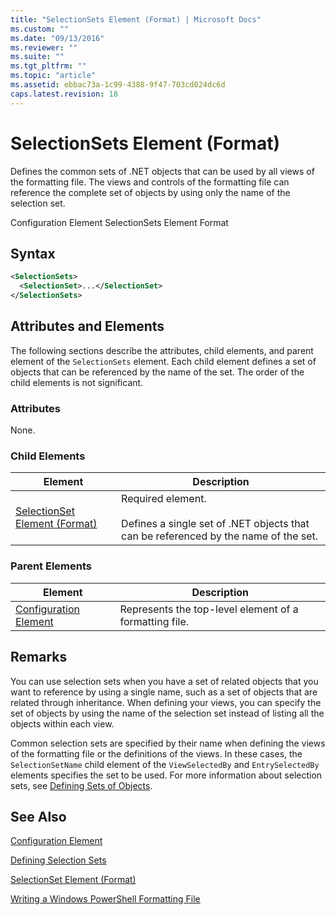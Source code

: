 ```yaml
---
title: "SelectionSets Element (Format) | Microsoft Docs"
ms.custom: ""
ms.date: "09/13/2016"
ms.reviewer: ""
ms.suite: ""
ms.tgt_pltfrm: ""
ms.topic: "article"
ms.assetid: ebbac73a-1c99-4388-9f47-703cd024dc6d
caps.latest.revision: 18
---
```

# SelectionSets Element (Format)

Defines the common sets of .NET objects that can be used by all views of the formatting file. The views and controls of the formatting file can reference the complete set of objects by using only the name of the selection set.

Configuration Element
SelectionSets Element Format

## Syntax

```xml
<SelectionSets>
  <SelectionSet>...</SelectionSet>
</SelectionSets>
```

## Attributes and Elements

The following sections describe the attributes, child elements, and parent element of the `SelectionSets` element. Each child element defines a set of objects that can be referenced by the name of the set. The order of the child elements is not significant.

### Attributes

None.

### Child Elements

|Element|Description|
|-------------|-----------------|
|[SelectionSet Element (Format)](./selectionset-element-format.md)|Required element.<br /><br /> Defines a single set of .NET objects that can be referenced by the name of the set.|

### Parent Elements

|Element|Description|
|-------------|-----------------|
|[Configuration Element](./configuration-element-format.md)|Represents the top-level element of a formatting file.|

## Remarks

You can use selection sets when you have a set of related objects that you want to reference by using a single name, such as a set of objects that are related through inheritance. When defining your views, you can specify the set of objects by using the name of the selection set instead of listing all the objects within each view.

Common selection sets are specified by their name when defining the views of the formatting file or the definitions of the views. In these cases, the `SelectionSetName` child element of the `ViewSelectedBy` and `EntrySelectedBy` elements specifies the set to be used. For more information about selection sets, see [Defining Sets of Objects](./defining-selection-sets.md).

## See Also

[Configuration Element](./configuration-element-format.md)

[Defining Selection Sets](./defining-selection-sets.md)

[SelectionSet Element (Format)](./selectionset-element-format.md)

[Writing a Windows PowerShell Formatting File](./writing-a-windows-powershell-formatting-file.md)
